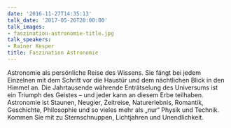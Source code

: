 ```yaml
---
date: '2016-11-27T14:35:13'
talk_date: '2017-05-26T20:00:00'
talk_images:
- faszination-astronomie-title.jpg
talk_speakers:
- Rainer Kesper
title: Faszination Astronomie
---
```

Astronomie als persönliche Reise des Wissens. Sie fängt bei jedem Einzelnen mit dem Schritt vor die Haustür und dem nächtlichen Blick in den Himmel an. Die Jahrtausende währende Enträtselung des Universums ist ein Triumph des Geistes – und jeder kann an diesem Erbe teilhaben. Astronomie ist Staunen, Neugier, Zeitreise, Naturerlebnis, Romantik, Geschichte, Philosophie und so vieles mehr als „nur“ Physik und Technik. Kommen Sie mit zu Sternschnuppen, Lichtjahren und Unendlichkeit.

